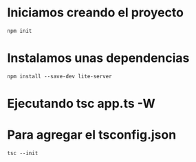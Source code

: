 # Iniciamos creando el proyecto
`npm init`
# Instalamos unas dependencias
`npm install --save-dev lite-server`
# Ejecutando tsc app.ts -W
# Para agregar el tsconfig.json
`tsc --init`
 